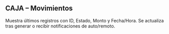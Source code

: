 ## CAJA – Movimientos

Muestra últimos registros con ID, Estado, Monto y Fecha/Hora. Se actualiza tras generar o recibir notificaciones de auto/remoto.
